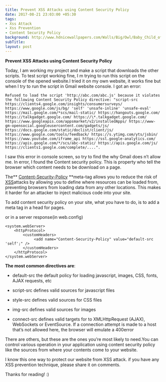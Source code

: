 ```yaml
---
title: Prevent XSS Attacks using Content Security Policy
date: 2017-08-21 23:03:00 +05:30
tags:
- Xss Attack
- Xss Prevention
- Content Security Policy
background: http://www.hdnicewallpapers.com/Walls/Big/Owl/Baby_Child_of_Owl_Bird_Photo_Background.jpg
subTitle: 
layout: post
---
```


**Prevent XSS Attacks using Content Security Policy**

Today, I am working my project and make a script that downloads the other scripts. To test script working fine, I m trying to run this script on the console of the opened website.I tried it on my own website, it works fine but when I try to run the script in Gmail website console. I got an error:

    Refused to load the script 'http://abc.com/abc.js' because it violates the following Content Security Policy ﻿directive: "script-src https://clients4.google.com/insights/consumersurveys/ ﻿https://www.google.com/js/bg/ 'self' 'unsafe-inline' 'unsafe-eval' ﻿https://mail.google.com/*scs/mail-static/ ﻿https://hangouts.google.com/ https://talkgadget.google.com/ ﻿https://\*.talkgadget.google.com/ ﻿https://www.googleapis.com/appsmarket/v2/installedApps/ ﻿https://www-gm-opensocial.googleusercontent.com/gadgets/js/ ﻿https://docs.google.com/static/doclist/client/js/ ﻿https://www.google.com/tools/feedback/ ﻿https://s.ytimg.com/yts/jsbin/ ﻿https://www.youtube.com/iframe_api ﻿https://ssl.google-analytics.com/ ﻿https://apis.google.com/*/scs/abc-static/ ﻿https://apis.google.com/js/ ﻿https://clients1.google.com/complete/....".

I saw this error in console screen, so try to find the why Gmail does n’t allow me. In error, I found the Content security policy. This is property who tell the browser which content needs to be download on a page.

The\*\* [Content-Security-Policy](https://content-security-policy.com/) \*\*meta-tag allows you to reduce the risk of [XSS](http://en.wikipedia.org/wiki/Cross-site_scripting)attacks by allowing you to define where resources can be loaded from, preventing browsers from loading data from any other locations. This makes it harder for an attacker to inject malicious code into your site.

To add content security policy on your site, what you have to do, is to add a meta tag in a head for pages.

<meta http-equiv="Content-Security-Policy" content="default-src 'self'">

or in a server response(in web.config)

    <system.webServer>
        <httpProtocol>
            <customHeaders>
                 <add name="Content-Security-Policy" value="default-src 'self';" />
            </customHeaders>
        </httpProtocol>
    </system.webServer>

**The most common directives are**:

* default-src the default policy for loading javascript, images, CSS, fonts, AJAX requests, etc

* script-src defines valid sources for javascript files

* style-src defines valid sources for CSS files

* img-src defines valid sources for images

* connect-src defines valid targets for to XMLHttpRequest (AJAX), WebSockets or EventSource. If a connection attempt is made to a host that’s not allowed here, the browser will emulate a 400error

There are others, but these are the ones you’re most likely to need.You can control various operation in your application using content security policy like the sources from where your contents come to your website.

I know this one way to protect our website from XSS attack. if you have any XSS prevention technique, please share it on comments.

Thanks for reading! :)